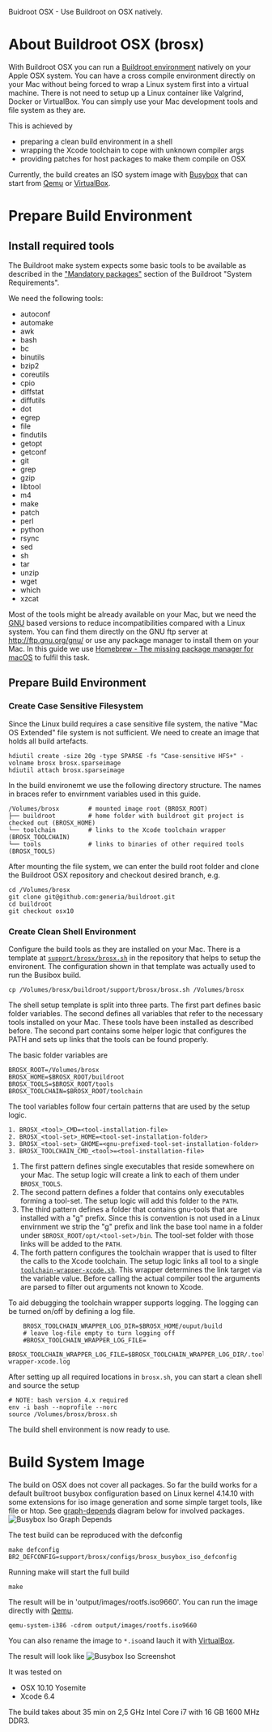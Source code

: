 Buidroot OSX - Use Buildroot on OSX natively.  

# About Buildroot OSX (brosx)

With Buildroot OSX you can run a [Buildroot environment](https://buildroot.org/) natively on your Apple OSX system.
You can have a cross compile environment directly on your Mac without being forced to wrap a Linux system first into a virtual machine.
There is not need to setup up a Linux container like Valgrind, Docker or VirtualBox. You can simply use your Mac development tools and file system as they are.

 This is achieved by 
 - preparing a clean build environment in a shell
 - wrapping the Xcode toolchain to cope with unknown compiler args
 - providing patches for host packages to make them compile on OSX
  
 Currently, the build creates an ISO system image with [Busybox](https://www.busybox.net) that can start from [Qemu](https://www.qemu.org/) or [VirtualBox](https://www.virtualbox.org/).
   
 
# Prepare Build Environment

## Install required tools

The Buildroot make system expects some basic tools to be available as described in the ["Mandatory packages"](https://buildroot.org/downloads/manual/manual.html#requirement-mandatory) section of the Buildroot "System Requirements". 

We need the following tools:
- autoconf
- automake
- awk
- bash
- bc
- binutils
- bzip2
- coreutils
- cpio
- diffstat
- diffutils
- dot
- egrep
- file
- findutils
- getopt
- getconf
- git
- grep
- gzip
- libtool
- m4
- make
- patch
- perl
- python
- rsync
- sed
- sh
- tar
- unzip
- wget
- which
- xzcat

Most of the tools might be already available on your Mac, but we need the [GNU](https://www.gnu.org/software/software.en.html) based versions to reduce incompatibilities compared with a Linux system.
You can find them directly on the GNU ftp server at http://ftp.gnu.org/gnu/ or use any package manager to install them on your Mac.
In this guide we use [Homebrew - The missing package manager for macOS](https://brew.sh/) to fulfil this task.

## Prepare Build Environment

### Create Case Sensitive Filesystem

Since the Linux build requires a case sensitive file system, the native "Mac OS Extended" file system is not sufficient. We need to create an image that holds all build artefacts.

	hdiutil create -size 20g -type SPARSE -fs "Case-sensitive HFS+" -volname brosx brosx.sparseimage
	hdiutil attach brosx.sparseimage
	
In the build environemt we use the following directory structure. The names in braces refer to envirnment variables used in this guide.
	
	/Volumes/brosx        # mounted image root (BROSX_ROOT)
	├── buildroot         # home folder with buildroot git project is checked out (BROSX_HOME)
	└── toolchain         # links to the Xcode toolchain wrapper (BROSX_TOOLCHAIN)
	└── tools             # links to binaries of other required tools (BROSX_TOOLS)

After mounting the file system, we can enter the build root folder and clone the Buildroot OSX repository and checkout desired branch, e.g.
	
	cd /Volumes/brosx
	git clone git@github.com:generia/buildroot.git
	cd buildroot
	git checkout osx10
	

### Create Clean Shell Environment

Configure the build tools as they are installed on your Mac. There is a template at [`support/brosx/brosx.sh`](https://github.com/generia/buildroot/blob/osx10/support/brosx/brosx.sh) in the repository that helps to setup the environent. 
The configuration shown in that template was actually used to run the Busibox build.

	cp /Volumes/brosx/buildroot/support/brosx/brosx.sh /Volumes/brosx

The shell setup template is split into three parts. The first part defines basic folder variables. The second defines all variables that refer to the necessary tools installed on your Mac. 
These tools have been installed as described before. The second part contains some helper logic that configures the PATH and sets up links that the tools can be found properly.

The basic folder variables are
	
	BROSX_ROOT=/Volumes/brosx
	BROSX_HOME=$BROSX_ROOT/buildroot
	BROSX_TOOLS=$BROSX_ROOT/tools
	BROSX_TOOLCHAIN=$BROSX_ROOT/toolchain

The tool variables follow four certain patterns that are used by the setup logic.

	1. BROSX_<tool>_CMD=<tool-installation-file>
	2. BROSX_<tool-set>_HOME=<tool-set-installation-folder> 
	3. BROSX_<tool-set>_GHOME=<gnu-prefixed-tool-set-installation-folder> 
	3. BROSX_TOOLCHAIN_CMD_<tool>=<tool-installation-file> 

1. The first pattern defines single executables that reside somewhere on your Mac. The setup logic will create a link to each of them under `BROSX_TOOLS`.
2. The second pattern defines a folder that contains only executables forming a tool-set. The setup logic will add this folder to the `PATH`.
3. The third pattern defines a folder that contains gnu-tools that are installed with a "g" prefix. Since this is convention is not used in a Linux envirnment we strip the "g" prefix and link the base tool name in a folder under `$BROSX_ROOT/opt/<tool-set>/bin`. The tool-set folder with those links will be added to the `PATH`.   
4. The forth pattern configures the toolchain wrapper that is used to filter the calls to the Xcode toolchain. The setup logic links all tool to a single [`toolchain-wrapper-xcode.sh`](https://github.com/generia/buildroot/blob/osx10/support/brosx/toolchain-wrapper-xcode.sh). 
This wrapper determines the link target via the variable value. Before calling the actual compiler tool the arguments are parsed to filter out arguments not known to Xcode.

To aid debugging the toolchain wrapper supports logging. The logging can be turned on/off by defining a log file.

```
	BROSX_TOOLCHAIN_WRAPPER_LOG_DIR=$BROSX_HOME/ouput/build
	# leave log-file empty to turn logging off
	#BROSX_TOOLCHAIN_WRAPPER_LOG_FILE=
	BROSX_TOOLCHAIN_WRAPPER_LOG_FILE=$BROSX_TOOLCHAIN_WRAPPER_LOG_DIR/.toolchain-wrapper-xcode.log
```
 

After setting up all required locations in `brosx.sh`, you can start a clean shell and source the setup

	# NOTE: bash version 4.x required
	env -i bash --noprofile --norc 
	source /Volumes/brosx/brosx.sh

The build shell environment is now ready to use.


# Build System Image

The build on OSX does not cover all packages. So far the build works for a default builtroot busybox configuration based on Linux kernel 4.14.10 with some extensions for iso image generation and some simple target tools, like file or htop. See [graph-depends](https://buildroot.org/downloads/manual/manual.html#_graphing_the_dependencies_between_packages) diagram below for involved packages.
	 ![Busybox Iso Graph Depends](support/brosx/configs/brosx_busybox_iso_defconfig-graph-depends.png)

The test build can be reproduced with the defconfig

	make defconfig BR2_DEFCONFIG=support/brosx/configs/brosx_busybox_iso_defconfig
	 
Running make will start the full build
 
	make
	
The result will be in 'output/images/rootfs.iso9660'. You can run the image directly with [Qemu](https://www.qemu.org/).

	qemu-system-i386 -cdrom output/images/rootfs.iso9660
	
You can also rename the image to `*.iso`and lauch it with [VirtualBox](https://www.virtualbox.org/).

The result will look like
	 ![Busybox Iso Screenshot](support/brosx/configs/brosx_busybox_iso_defconfig-screenshot.png)
	
It was tested on
- OSX 10.10 Yosemite
- Xcode 6.4

The build takes about 35 min on 2,5 GHz Intel Core i7 with 16 GB 1600 MHz DDR3.

